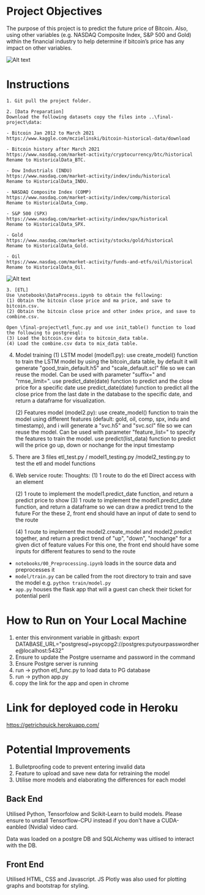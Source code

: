 # Project Objectives
The purpose of this project is to predict the future price of Bitcoin. Also, using other variables (e.g. NASDAQ Composite Index, S&P 500 and Gold) within the financial industry to help determine if bitcoin’s price has any impact on other variables. 

![Alt text](images/bitcoin.PNG?raw=true "features")

# Instructions

    1. Git pull the project folder. 

    2. [Data Preparation]     
    Download the following datasets copy the files into ..\final-project\data: 
    
    - Bitcoin Jan 2012 to March 2021
    https://www.kaggle.com/mczielinski/bitcoin-historical-data/download

    - Bitcoin history after March 2021 
    https://www.nasdaq.com/market-activity/cryptocurrency/btc/historical
    Rename to HistoricalData_BTC. 

    - Dow Industrials (INDU) 
    https://www.nasdaq.com/market-activity/index/indu/historical
    Rename to HistoricalData_INDU.

    - NASDAQ Composite Index (COMP) 
    https://www.nasdaq.com/market-activity/index/comp/historical
    Rename to HistoricalData_Comp.

    - S&P 500 (SPX) 
    https://www.nasdaq.com/market-activity/index/spx/historical
    Rename to HistoricalData_SPX. 

    - Gold 
    https://www.nasdaq.com/market-activity/stocks/gold/historical
    Rename to HistoricalData_Gold. 

    - Oil 
    https://www.nasdaq.com/market-activity/funds-and-etfs/oil/historical
    Rename to HistoricalData_Oil.

![Alt text](images/data.PNG?raw=true "features")
    
    3. [ETL] 
    Use \notebooks\DataProcess.ipynb to obtain the following:
    (1) Obtain the bitcoin close price and ma price, and save to bitcoin.csv.
    (2) Obtain the bitcoin close price and other index price, and save to combine.csv.
    
    Open \final-project\etl_func.py and use init_table() function to load the following to postgresql:
    (3) Load the bitcoin.csv data to bitcoin_data table.
    (4) Load the combine.csv data to mix_data table.

4. Model training
    (1) LSTM model (model1.py):
        use create_model() function to train the LSTM model by using the bitcoin_data table, by default it will generate "good_train_default.h5" and "scale_default.scl" file so we can reuse the model. Can be used with parameter "suffix=<str>" and "rmse_limit=<int>".
        use predict_date(date) function to predict and the close price for a specific date
        use predict_date(date) function to predict all the close price from the last date in the database to the specific date, and return a dataframe for visualization.

    (2) Features model (model2.py):
        use create_model() function to train the model using different features (default: gold, oil, comp, spx, indu and timestamp), and i will generate a "svc.h5" and "svc.scl" file so we can reuse the model. Can be used with parameter "feature_list=<list>" to specify the features to train the model.
        use predict(list_data) function to predict will the price go up, down or nochange for the input timestamp

5. There are 3 files etl_test.py / model1_testing.py /model2_testing.py to test the etl and model functions

6. Web service route:
    Thoughts:
    (1) 1 route to do the etl
    Direct access with an <a> element

    (2) 1 route to implement the model1.predict_date function, and return a predict price to show
    (3) 1 route to implement the model1.predict_date function, and return a dataframe so we can draw a predict trend to the future
    For the these 2, front end should have an input of date to send to the route

    (4) 1 route to implement the model2.create_model and model2.predict together, and return a predict trend of "up", "down", "nochange" for a given dict of feature values
    For this one, the front end should have some inputs for different features to send to the route


* `notebooks/00_Preprocessing.ipynb` loads in the source data and preprocesses it
* `model/train.py` can be called from the root directory to train and save the model e.g. `python train/model.py`
* `app.py` houses the flask app that will a guest can check their ticket for potential peril


# How to Run on Your Local Machine

1. enter this environment variable in gitbash: export DATABASE_URL="postgresql+psycopg2://postgres:putyourpasswordhere@localhost:5432"
2. Ensure to update the Postgre username and password in the command
3. Ensure Postgre server is running
4. run -> python etl_func.py to load data to PG database
5. run -> python app.py
6. copy the link for the app and open in chrome


# Link for deployed code in Heroku

https://getrichquick.herokuapp.com/


# Potential Improvements

1. Bulletproofing code to prevent entering invalid data
2. Feature to upload and save new data for retraining the model
3. Utilise more models and elaborating the differences for each model


## Back End

Utilised Python, Tensorfolow and Scikit-Learn to build models. Please ensure to unstall Tensorflow-CPU instead if you don't have a CUDA-eanbled (Nvidia) video card.

Data was loaded on a postgre DB and SQLAlchemy was uitlised to interact with the DB.

## Front End

Utilised HTML, CSS and Javascript. JS Plotly was also used for plotting graphs and bootstrap for styling. 
